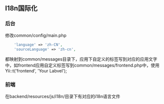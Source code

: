I18n国际化
-----------

### 后台

修改common/config/main.php

```php
    'language' => 'zh-CN',
    'sourceLanguage' => 'zh-cn',
```

都映射到common/messages目录下，应用下自定义的标签写到对应的应用文字中，如frontend应用自定义标签写到common/messages/frontend.php中，使用Yii::t('frontend', 'Your Labvel');


### 前端

在backend/resources/js/i18n/目录下有对应的i18n语言文件




